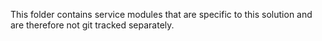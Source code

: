 This folder contains service modules that are specific to this solution and are therefore not git tracked separately. 